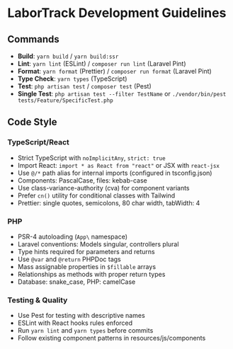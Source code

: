 # LaborTrack Development Guidelines

## Commands

- **Build**: `yarn build` / `yarn build:ssr`
- **Lint**: `yarn lint` (ESLint) / `composer run lint` (Laravel Pint)
- **Format**: `yarn format` (Prettier) / `composer run format` (Laravel Pint)
- **Type Check**: `yarn types` (TypeScript)
- **Test**: `php artisan test` / `composer test` (Pest)
- **Single Test**: `php artisan test --filter TestName` or `./vendor/bin/pest tests/Feature/SpecificTest.php`

## Code Style

### TypeScript/React

- Strict TypeScript with `noImplicitAny`, `strict: true`
- Import React: `import * as React from "react"` or JSX with `react-jsx`
- Use `@/*` path alias for internal imports (configured in tsconfig.json)
- Components: PascalCase, files: kebab-case
- Use class-variance-authority (cva) for component variants
- Prefer `cn()` utility for conditional classes with Tailwind
- Prettier: single quotes, semicolons, 80 char width, tabWidth: 4

### PHP

- PSR-4 autoloading (`App\` namespace)
- Laravel conventions: Models singular, controllers plural
- Type hints required for parameters and returns
- Use `@var` and `@return` PHPDoc tags
- Mass assignable properties in `$fillable` arrays
- Relationships as methods with proper return types
- Database: snake_case, PHP: camelCase

### Testing & Quality

- Use Pest for testing with descriptive names
- ESLint with React hooks rules enforced
- Run `yarn lint` and `yarn types` before commits
- Follow existing component patterns in resources/js/components
